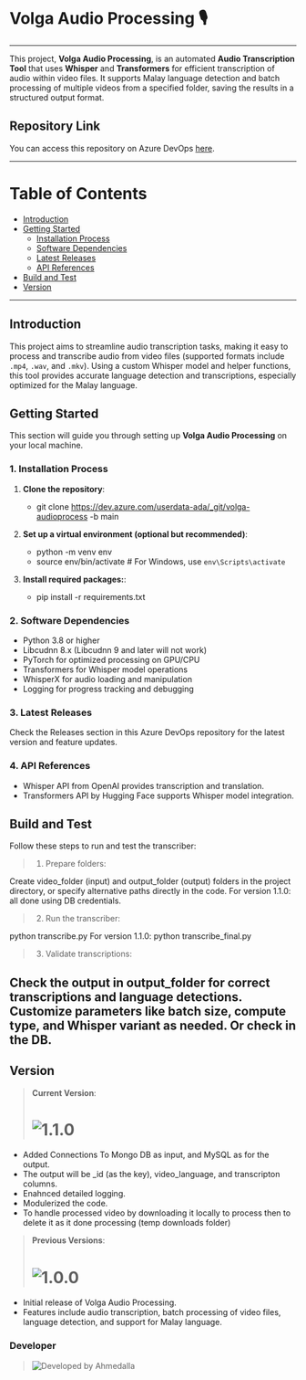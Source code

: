 # Volga Audio Processing 🎙️
---

This project, **Volga Audio Processing**, is an automated **Audio Transcription Tool** that uses **Whisper** and **Transformers** for efficient transcription of audio within video files. It supports Malay language detection and batch processing of multiple videos from a specified folder, saving the results in a structured output format.

## Repository Link
You can access this repository on Azure DevOps [here](https://dev.azure.com/userdata-ada/marketplace/_git/marketplace?version=GBAhmedalla_Volga_AudioProcessing).

---

# Table of Contents
- [Introduction](#introduction)
- [Getting Started](#getting-started)
  - [Installation Process](#installation-process)
  - [Software Dependencies](#software-dependencies)
  - [Latest Releases](#latest-releases)
  - [API References](#api-references)
- [Build and Test](#build-and-test)
- [Version](#version)


---

## Introduction
This project aims to streamline audio transcription tasks, making it easy to process and transcribe audio from video files (supported formats include `.mp4`, `.wav`, and `.mkv`). Using a custom Whisper model and helper functions, this tool provides accurate language detection and transcriptions, especially optimized for the Malay language.

## Getting Started

This section will guide you through setting up **Volga Audio Processing** on your local machine.

### 1. Installation Process

1. **Clone the repository**:

    - git clone https://dev.azure.com/userdata-ada/_git/volga-audioprocess -b main

2. **Set up a virtual environment (optional but recommended)**:

    - python -m venv env
    - source env/bin/activate  # For Windows, use `env\Scripts\activate`

3. **Install required packages:**:

    - pip install -r requirements.txt

### 2. Software Dependencies

- Python 3.8 or higher
- Libcudnn 8.x (Libcudnn 9 and later will not work)
- PyTorch for optimized processing on GPU/CPU
- Transformers for Whisper model operations
- WhisperX for audio loading and manipulation
- Logging for progress tracking and debugging

### 3. Latest Releases

Check the Releases section in this Azure DevOps repository for the latest version and feature updates.

### 4. API References

- Whisper API from OpenAI provides transcription and translation.
- Transformers API by Hugging Face supports Whisper model integration.

## Build and Test

Follow these steps to run and test the transcriber:

> 1. Prepare folders:

Create video_folder (input) and output_folder (output) folders in the project directory, or specify alternative paths directly in the code.
For version 1.1.0: all done using DB credentials.

> 2. Run the transcriber:

python transcribe.py
For version 1.1.0: python transcribe_final.py


> 3. Validate transcriptions:

Check the output in output_folder for correct transcriptions and language detections.
Customize parameters like batch size, compute type, and Whisper variant as needed.
Or check in the DB.
---

## Version

> **Current Version**:
> # ![1.1.0](https://img.shields.io/badge/version-1.1.0-brightgreen)
- Added Connections To Mongo DB as input, and MySQL as for the output.
- The output will be _id (as the key), video_language, and transcripton columns.
- Enahnced detailed logging.
- Modulerized the code.
- To handle processed video by downloading it locally to process then to delete it as it done processing 
(temp downloads folder)

> **Previous Versions**:
> # ![1.0.0](https://img.shields.io/badge/version-1.0.0-lightgray)
- Initial release of Volga Audio Processing.
- Features include audio transcription, batch processing of video files, language detection, and support for Malay language.

### Developer

> ![Developed by Ahmedalla](https://img.shields.io/badge/Developed%20by-Ahmedalla%20%40%20Userdata-blue?style=plastic&logo=azure)







